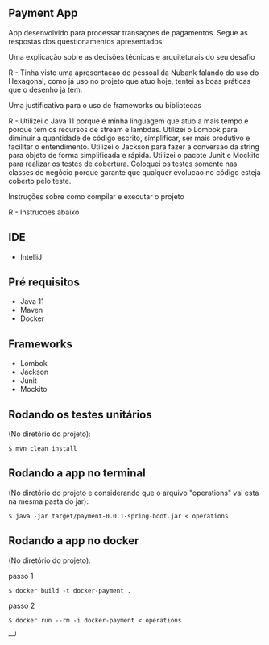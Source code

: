 ## Payment App

App desenvolvido para processar transaçoes de pagamentos.
Segue as respostas dos questionamentos apresentados:

Uma explicação sobre as decisões técnicas e arquiteturais do seu desafio

R - Tinha visto uma apresentacao do pessoal da Nubank falando do uso do Hexagonal, como já uso
no projeto que atuo hoje, tentei as boas práticas que o desenho já tem.

Uma justificativa para o uso de frameworks ou bibliotecas

R - Utilizei o Java 11 porque é minha linguagem que atuo a mais tempo e porque tem os recursos de stream e lambdas.
Utilizei o Lombok para diminuir a quantidade de código escrito, simplificar, ser mais produtivo e facilitar o entendimento.
Utilizei o Jackson para fazer a conversao da string para objeto de forma simplificada e rápida.
Utilizei o pacote Junit e Mockito para realizar os testes de cobertura. Coloquei os testes somente nas classes de negócio porque
garante que qualquer evolucao no código esteja coberto pelo teste.

Instruções sobre como compilar e executar o projeto

R - Instrucoes abaixo

## IDE
- IntelliJ

## Pré requisitos
- Java 11
- Maven
- Docker

## Frameworks
- Lombok
- Jackson
- Junit
- Mockito

## Rodando os testes unitários

(No diretório do projeto):
```shell
$ mvn clean install
```

## Rodando a app no terminal

(No diretório do projeto e considerando que o arquivo "operations" vai esta na mesma pasta do jar):
```shell
$ java -jar target/payment-0.0.1-spring-boot.jar < operations
```

## Rodando a app no docker

(No diretório do projeto):

passo 1
```shell
$ docker build -t docker-payment .
```

passo 2
```shell
$ docker run --rm -i docker-payment < operations
```

─╯
